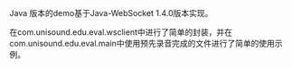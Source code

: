 Java 版本的demo基于Java-WebSocket 1.4.0版本实现。

在com.unisound.edu.eval.wsclient中进行了简单的封装，并在com.unisound.edu.eval.main中使用预先录音完成的文件进行了简单的使用示例。